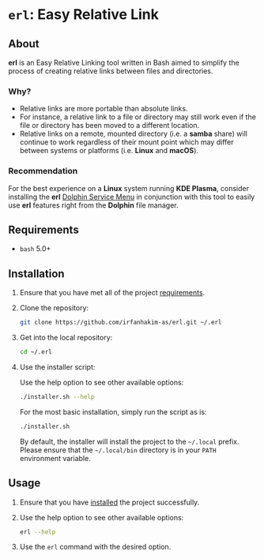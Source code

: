 # `erl`: Easy Relative Link

## About

**erl** is an Easy Relative Linking tool written in Bash aimed to simplify the process of creating relative links between files and directories.

### Why?

- Relative links are more portable than absolute links.
- For instance, a relative link to a file or directory may still work even if the file or directory has been moved to a different location.
- Relative links on a remote, mounted directory (i.e. a **samba** share) will continue to work regardless of their mount point which may differ between systems or platforms (i.e. **Linux** and **macOS**).

### Recommendation

For the best experience on a **Linux** system running **KDE Plasma**, consider installing the **erl** [Dolphin Service Menu](https://gitlab.com/irfanhakim/servicemenu) in conjunction with this tool to easily use **erl** features right from the **Dolphin** file manager.

## Requirements

- `bash` 5.0+

## Installation

1. Ensure that you have met all of the project [requirements](#requirements).

2. Clone the repository:

    ```sh
    git clone https://github.com/irfanhakim-as/erl.git ~/.erl
    ```

3. Get into the local repository:

    ```sh
    cd ~/.erl
    ```

4. Use the installer script:

    Use the help option to see other available options:

    ```sh
    ./installer.sh --help
    ```

    For the most basic installation, simply run the script as is:

    ```sh
    ./installer.sh
    ```

    By default, the installer will install the project to the `~/.local` prefix. Please ensure that the `~/.local/bin` directory is in your `PATH` environment variable.

## Usage

1. Ensure that you have [installed](#installation) the project successfully.

2. Use the help option to see other available options:

    ```sh
    erl --help
    ```

3. Use the `erl` command with the desired option.
